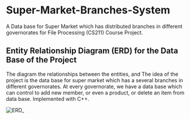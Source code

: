 # Super-Market-Branches-System
A Data base for Super Market which has distributed branches in different governorates for File Processing (CS211) Course Project.

## Entity Relationship Diagram (ERD) for the Data Base of the Project

The diagram the relationships between the entities, and The idea of the project is the data base for super market which has a several branches in different governorates. At every governorate, we have a data base which can control to add new member, or even a product, or delete an item from data base. Implemented with C++.

![ERD_](https://user-images.githubusercontent.com/63167915/78508191-3c0c0d80-7785-11ea-8d23-6bcda7066ae3.png)
